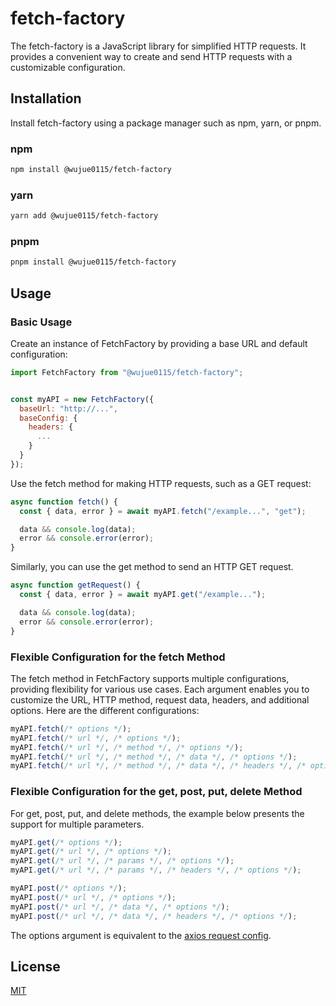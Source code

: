 # fetch-factory

The fetch-factory is a JavaScript library for simplified HTTP requests. It provides a convenient way to create and send HTTP requests with a customizable configuration.

## Installation

Install fetch-factory using a package manager such as npm, yarn, or pnpm.

### npm
```bash
npm install @wujue0115/fetch-factory
```
### yarn
```bash
yarn add @wujue0115/fetch-factory
```
### pnpm
```bash
pnpm install @wujue0115/fetch-factory
```

## Usage

### Basic Usage

Create an instance of FetchFactory by providing a base URL and default configuration:

```javascript
import FetchFactory from "@wujue0115/fetch-factory";


const myAPI = new FetchFactory({
  baseUrl: "http://...",
  baseConfig: {
    headers: {
      ...
    }
  }
});
```

Use the fetch method for making HTTP requests, such as a GET request:

```javascript
async function fetch() {
  const { data, error } = await myAPI.fetch("/example...", "get");

  data && console.log(data);
  error && console.error(error);
}
```

Similarly, you can use the get method to send an HTTP GET request.

```javascript
async function getRequest() {
  const { data, error } = await myAPI.get("/example...");

  data && console.log(data);
  error && console.error(error);
}
```

### Flexible Configuration for the fetch Method

The fetch method in FetchFactory supports multiple configurations, providing flexibility for various use cases. Each argument enables you to customize the URL, HTTP method, request data, headers, and additional options. Here are the different configurations:

```javascript
myAPI.fetch(/* options */);
myAPI.fetch(/* url */, /* options */);
myAPI.fetch(/* url */, /* method */, /* options */);
myAPI.fetch(/* url */, /* method */, /* data */, /* options */);
myAPI.fetch(/* url */, /* method */, /* data */, /* headers */, /* options */);
```

### Flexible Configuration for the get, post, put, delete Method

For get, post, put, and delete methods, the example below presents the support for multiple parameters. 

```javascript
myAPI.get(/* options */);
myAPI.get(/* url */, /* options */);
myAPI.get(/* url */, /* params */, /* options */);
myAPI.get(/* url */, /* params */, /* headers */, /* options */);

myAPI.post(/* options */);
myAPI.post(/* url */, /* options */);
myAPI.post(/* url */, /* data */, /* options */);
myAPI.post(/* url */, /* data */, /* headers */, /* options */);
```

The options argument is equivalent to the [axios request config](https://axios-http.com/docs/req_config).

## License
[MIT](https://github.com/wujue0115/fetch-factory/blob/main/LICENSE)
